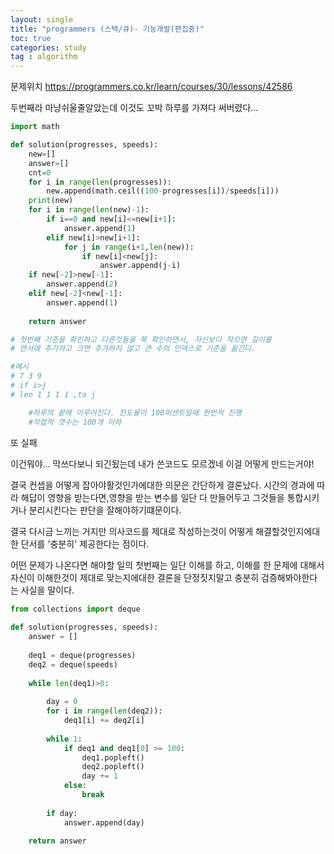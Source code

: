 ```yaml
---
layout: single
title: "programmers (스택/큐)- 기능개발(편집중)"
toc: true
categories: study
tag : algorithm
---
```


문제위치
https://programmers.co.kr/learn/courses/30/lessons/42586

두번째라 마냥쉬울줄알았는데 이것도 꼬박 하루를 가져다 써버렸다...
```python
import math

def solution(progresses, speeds):
    new=[]
    answer=[]
    cnt=0
    for i in range(len(progresses)):
        new.append(math.ceil((100-progresses[i])/speeds[i]))
    print(new)
    for i in range(len(new)-1):
        if i==0 and new[i]<=new[i+1]:
            answer.append(1)
        elif new[i]>new[i+1]:
            for j in range(i+1,len(new)):
                if new[i]<new[j]:
                    answer.append(j-i)
    if new[-2]>new[-1]:
        answer.append(2)
    elif new[-2]<new[-1]:
        answer.append(1)
    
    return answer

# 첫번째 기준을 확인하고 다른것들을 쭉 확인하면서, 자신보다 작으면 길이를
# 앤서에 추가하고 크면 추가하지 않고 큰 수의 인덱스로 기준을 옮긴다.  

#예시
# 7 3 9
# if i>j
# len 1 1 1 1 ,to j

    #하루의 끝에 이루어진다. 진도율이 100퍼센트일때 한번씩 진행    
    #작업의 갯수는 100개 이하
```

또 실패


이건뭐야...
막쓰다보니 되긴됬는데 내가 쓴코드도 모르겠네
이걸 어떻게 만드는거야!

결국 컨셉을 어떻게 잡아야활것인가에대한 의문은 간단하게 결론났다.
시간의 경과에 따라 해답이 영향을 받는다면,영향을 받는 변수를 일단 다 만들어두고 그것들을 
통합시키거나 분리시킨다는 판단을 잘해야하기떄문이다.

결국 다시금 느끼는 거지만 의사코드를 제대로 작성하는것이 어떻게 해결할것인지에대한 단서를 
'충분히' 제공한다는 점이다.

어떤 문제가 나온다면 해야할 일의 첫번째는 일단 이해를 하고, 이해를 한 문제에 대해서 자신이
이해한것이 제대로 맞는지에대한 결론을 단정짓지말고 충분히 검증해봐야한다는 사실을 말이다.


```python
from collections import deque
 
def solution(progresses, speeds):
    answer = []
    
    deq1 = deque(progresses)
    deq2 = deque(speeds)
    
    while len(deq1)>0:
        
        day = 0    
        for i in range(len(deq2)):
            deq1[i] += deq2[i]
        
        while 1:
            if deq1 and deq1[0] >= 100:
                deq1.popleft()
                deq2.popleft()
                day += 1
            else:
                break
        
        if day:
            answer.append(day)
            
    return answer
```            
